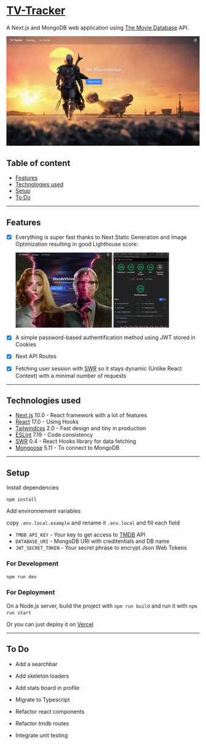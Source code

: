 
# [TV-Tracker](https://tv-tracker.vercel.app/)
A Next.js and MongoDB web application using [The Movie Database](https://www.themoviedb.org) API.

![screenshot](images/header.png)

## Table of content
* [Features](#Features)
* [Technologies used](#Technologies-used)
* [Setup](#Setup)
* [To Do](#To-do)

----------

## Features
- [x] Everything is super fast thanks to Next Static Generation and Image Optimization resulting in good Lighthouse score: 

    <img src="images/lighthouse.png" width="400">

- [x] A simple password-based authentification method using JWT stored in Cookies 
- [x] Next API Routes
- [x] Fetching user session with [SWR](https://swr.vercel.app/) so it stays dynamic (Unlike React Context) with a minimal number of requests

----------

## Technologies used
- [Next.js](https://nextjs.org/) 10.0 - React framework with a lot of features
- [React](https://reactjs.org) 17.0 - Using Hooks
- [Tailwindcss](https://tailwindcss.com/) 2.0 - Fast design and tiny in production
- [ESLint](https://eslint.org/) 7.19 - Code consistency
- [SWR](https://swr.vercel.app/) 0.4 - React Hooks library for data fetching
- [Mongoose](https://mongoosejs.com/) 5.11 - To connect to MongoDB

----------

## Setup

Install dependencies
```Shell
npm install
```

Add environnement variables

copy `.env.local.example` and rename it `.env.local` and fill each field

- `TMDB_API_KEY` - Your key to get access to [TMDB](https://www.themoviedb.org) API
- `DATABASE_URI` - MongoDB URI with creditentials and DB name
- `JWT_SECRET_TOKEN` -  Your secret phrase to encrypt Json Web Tokens

### For Development

```Shell
npm run dev
```

### For Deployment

On a Node.js server, build the project with `npm run build` and run it with `npm run start`

Or you can just deploy it on [Vercel](https://vercel.com/new/select-scope?s=https%3A%2F%2Fgithub.com%2FBalthazar-Delvaux%2FTV-Tracker)

----------

## To Do
- Add a searchbar
- Add skeleton loaders
- Add stats board in profile

- Migrate to Typescript
- Refactor react components
- Refactor tmdb routes
- Integrate unit testing
